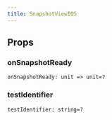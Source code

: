 ```yaml
---
title: SnapshotViewIOS
---
```


## Props

### onSnapshotReady

```reason
onSnapshotReady: unit => unit=?
```

### testIdentifier

```reason
testIdentifier: string=?
```
